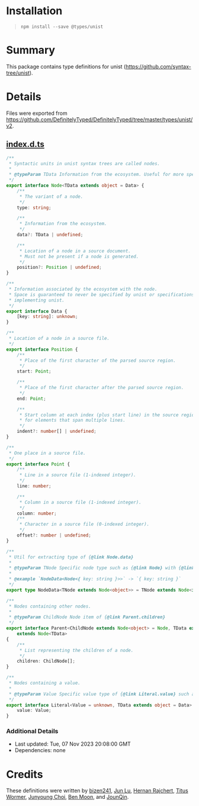 # Installation
> `npm install --save @types/unist`

# Summary
This package contains type definitions for unist (https://github.com/syntax-tree/unist).

# Details
Files were exported from https://github.com/DefinitelyTyped/DefinitelyTyped/tree/master/types/unist/v2.
## [index.d.ts](https://github.com/DefinitelyTyped/DefinitelyTyped/tree/master/types/unist/v2/index.d.ts)
````ts
/**
 * Syntactic units in unist syntax trees are called nodes.
 *
 * @typeParam TData Information from the ecosystem. Useful for more specific {@link Node.data}.
 */
export interface Node<TData extends object = Data> {
    /**
     * The variant of a node.
     */
    type: string;

    /**
     * Information from the ecosystem.
     */
    data?: TData | undefined;

    /**
     * Location of a node in a source document.
     * Must not be present if a node is generated.
     */
    position?: Position | undefined;
}

/**
 * Information associated by the ecosystem with the node.
 * Space is guaranteed to never be specified by unist or specifications
 * implementing unist.
 */
export interface Data {
    [key: string]: unknown;
}

/**
 * Location of a node in a source file.
 */
export interface Position {
    /**
     * Place of the first character of the parsed source region.
     */
    start: Point;

    /**
     * Place of the first character after the parsed source region.
     */
    end: Point;

    /**
     * Start column at each index (plus start line) in the source region,
     * for elements that span multiple lines.
     */
    indent?: number[] | undefined;
}

/**
 * One place in a source file.
 */
export interface Point {
    /**
     * Line in a source file (1-indexed integer).
     */
    line: number;

    /**
     * Column in a source file (1-indexed integer).
     */
    column: number;
    /**
     * Character in a source file (0-indexed integer).
     */
    offset?: number | undefined;
}

/**
 * Util for extracting type of {@link Node.data}
 *
 * @typeParam TNode Specific node type such as {@link Node} with {@link Data}, {@link Literal}, etc.
 *
 * @example `NodeData<Node<{ key: string }>>` -> `{ key: string }`
 */
export type NodeData<TNode extends Node<object>> = TNode extends Node<infer TData> ? TData : never;

/**
 * Nodes containing other nodes.
 *
 * @typeParam ChildNode Node item of {@link Parent.children}
 */
export interface Parent<ChildNode extends Node<object> = Node, TData extends object = NodeData<ChildNode>>
    extends Node<TData>
{
    /**
     * List representing the children of a node.
     */
    children: ChildNode[];
}

/**
 * Nodes containing a value.
 *
 * @typeParam Value Specific value type of {@link Literal.value} such as `string` for `Text` node
 */
export interface Literal<Value = unknown, TData extends object = Data> extends Node<TData> {
    value: Value;
}

````

### Additional Details
 * Last updated: Tue, 07 Nov 2023 20:08:00 GMT
 * Dependencies: none

# Credits
These definitions were written by [bizen241](https://github.com/bizen241), [Jun Lu](https://github.com/lujun2), [Hernan Rajchert](https://github.com/hrajchert), [Titus Wormer](https://github.com/wooorm), [Junyoung Choi](https://github.com/rokt33r), [Ben Moon](https://github.com/GuiltyDolphin), and [JounQin](https://github.com/JounQin).
